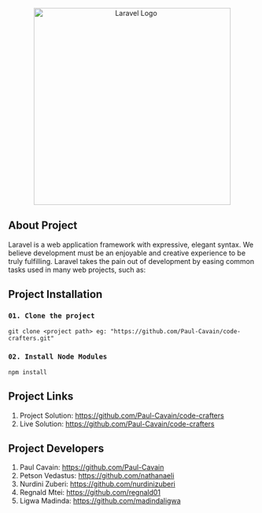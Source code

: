 

<p align="center"><a href="https://laravel.com" target="_blank"><img src="https://raw.githubusercontent.com/laravel/art/master/logo-lockup/5%20SVG/2%20CMYK/1%20Full%20Color/laravel-logolockup-cmyk-red.svg" width="400" alt="Laravel Logo"></a></p>

## About Project

Laravel is a web application framework with expressive, elegant syntax. We believe development must be an enjoyable and creative experience to be truly fulfilling. Laravel takes the pain out of development by easing common tasks used in many web projects, such as:


## Project Installation

### `01. Clone the project`
    git clone <project path> eg: "https://github.com/Paul-Cavain/code-crafters.git"

### `02. Install Node Modules`
    npm install

## Project Links
  1. Project Solution: https://github.com/Paul-Cavain/code-crafters
  2. Live Solution: https://github.com/Paul-Cavain/code-crafters

## Project Developers
  1. Paul Cavain: https://github.com/Paul-Cavain
  2. Petson Vedastus: https://github.com/nathanaeli
  3. Nurdini Zuberi: https://github.com/nurdinizuberi
  4. Regnald Mtei: https://github.com/regnald01
  5. Ligwa Madinda: https://github.com/madindaligwa
